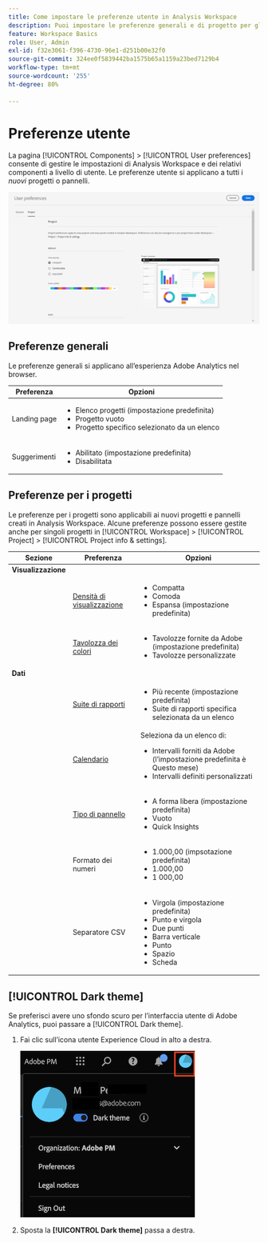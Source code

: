 ```yaml
---
title: Come impostare le preferenze utente in Analysis Workspace
description: Puoi impostare le preferenze generali e di progetto per gli utenti, nonché una preferenza per un tema scuro.
feature: Workspace Basics
role: User, Admin
exl-id: f32e3061-f396-4730-96e1-d251b00e32f0
source-git-commit: 324ee0f5839442ba1575b65a1159a23bed7129b4
workflow-type: tm+mt
source-wordcount: '255'
ht-degree: 80%

---
```


# Preferenze utente

La pagina [!UICONTROL Components] > [!UICONTROL User preferences] consente di gestire le impostazioni di Analysis Workspace e dei relativi componenti a livello di utente. Le preferenze utente si applicano a tutti i *nuovi* progetti o pannelli.

![Preferenze utente](assets/user-preferences.png)

## Preferenze generali

Le preferenze generali si applicano all’esperienza Adobe Analytics nel browser.

| Preferenza | Opzioni |
| --- | --- |
| Landing page | <ul><li>Elenco progetti (impostazione predefinita)</li><li>Progetto vuoto</li><li>Progetto specifico selezionato da un elenco</li></ul> |
| Suggerimenti | <ul><li>Abilitato (impostazione predefinita)</li><li>Disabilitata</li></ul> |

## Preferenze per i progetti

Le preferenze per i progetti sono applicabili ai nuovi progetti e pannelli creati in Analysis Workspace. Alcune preferenze possono essere gestite anche per singoli progetti in [!UICONTROL Workspace] > [!UICONTROL Project] > [!UICONTROL Project info & settings].

| Sezione | Preferenza | Opzioni |
| --- | --- | --- |
| **Visualizzazione** |  |  |
|  | [Densità di visualizzazione](https://experienceleague.adobe.com/docs/analytics/analyze/analysis-workspace/build-workspace-project/view-density.html?lang=it) | <ul><li>Compatta</li><li>Comoda</li><li>Espansa (impostazione predefinita)</li></ul> |
|  | [Tavolozza dei colori](https://experienceleague.adobe.com/docs/analytics/analyze/analysis-workspace/build-workspace-project/color-palettes.html?lang=it) | <ul><li>Tavolozze fornite da Adobe (impostazione predefinita)</li><li>Tavolozze personalizzate</li></ul> |
| **Dati** |  |  |
|  | [Suite di rapporti](https://experienceleague.adobe.com/docs/analytics/analyze/analysis-workspace/panels/panels.html?lang=it#report-suite) | <ul><li>Più recente (impostazione predefinita)</li><li>Suite di rapporti specifica selezionata da un elenco</li></ul> |
|  | [Calendario](https://experienceleague.adobe.com/docs/analytics/analyze/analysis-workspace/panels/panels.html?lang=it#calendar) | Seleziona da un elenco di: <ul><li>Intervalli forniti da Adobe (l’impostazione predefinita è Questo mese)</li><li>Intervalli definiti personalizzati</li></ul> |
|  | [Tipo di pannello](https://experienceleague.adobe.com/docs/analytics/analyze/analysis-workspace/panels/panels.html?lang=it) | <ul><li>A forma libera (impostazione predefinita)</li><li>Vuoto</li><li>Quick Insights</li></ul> |
|  | Formato dei numeri | <ul><li>1.000,00 (impsotazione predefinita)</li><li>1.000,00</li><li>1 000,00</li></ul> |
|  | Separatore CSV   | <ul><li>Virgola (impostazione predefinita)</li><li>Punto e virgola</li><li>Due punti</li><li>Barra verticale</li><li>Punto</li><li>Spazio</li><li>Scheda</li></ul> |

## [!UICONTROL Dark theme]

Se preferisci avere uno sfondo scuro per l’interfaccia utente di Adobe Analytics, puoi passare a [!UICONTROL Dark theme].

1. Fai clic sull’icona utente Experience Cloud in alto a destra.

   ![tema scuro](assets/dark-theme.png)

1. Sposta la **[!UICONTROL Dark theme]** passa a destra.
